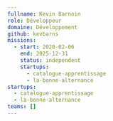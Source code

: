 ```yaml
---
fullname: Kevin Barnoin
role: Développeur
domaine: Développement
github: kevbarns
missions:
  - start: 2020-02-06
    end: 2025-12-31
    status: independent
    startups:
      - catalogue-apprentissage
      - la-bonne-alternance
startups:
  - catalogue-apprentissage
  - la-bonne-alternance
teams: []
---
```

